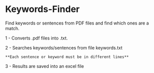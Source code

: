 # Keywords-Finder
Find keywords or sentences from PDF files and find which ones are a match.

1 - Converts .pdf files into .txt.

2 - Searches keywords/sentences from file keywords.txt
      
    **Each sentence or keyword must be in different lines**


3 - Results are saved into an excel file

